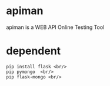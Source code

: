 # apiman
apiman is a WEB API Online Testing Tool

# dependent
```
pip install flask <br/>
pip pymongo  <br/>
pip flask-mongo <br/>
```




